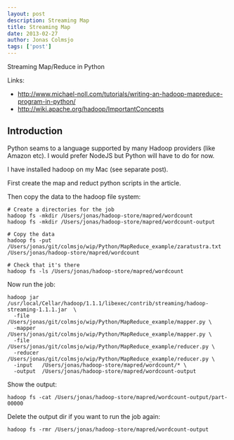 ```yaml
---
layout: post
description: Streaming Map
title: Streaming Map
date: 2013-02-27
author: Jonas Colmsjo
tags: ['post']
---
```


Streaming Map/Reduce in Python




Links:

 * http://www.michael-noll.com/tutorials/writing-an-hadoop-mapreduce-program-in-python/
 * http://wiki.apache.org/hadoop/ImportantConcepts


## Introduction

Python seams to a language supported by many Hadoop providers (like Amazon etc). I would prefer
NodeJS but Python will have to do for now.

I have installed hadoop on my Mac (see separate post).

First create the map and reduct python scripts in the article.

Then copy the data to the hadoop file system:

```
# Create a directories for the job
hadoop fs -mkdir /Users/jonas/hadoop-store/mapred/wordcount
hadoop fs -mkdir /Users/jonas/hadoop-store/mapred/wordcount-output

# Copy the data
hadoop fs -put /Users/jonas/git/colmsjo/wip/Python/MapReduce_example/zaratustra.txt /Users/jonas/hadoop-store/mapred/wordcount

# Check that it's there
hadoop fs -ls /Users/jonas/hadoop-store/mapred/wordcount
```

Now run the job:

```
hadoop jar /usr/local/Cellar/hadoop/1.1.1/libexec/contrib/streaming/hadoop-streaming-1.1.1.jar  \
  -file    /Users/jonas/git/colmsjo/wip/Python/MapReduce_example/mapper.py \
  -mapper  /Users/jonas/git/colmsjo/wip/Python/MapReduce_example/mapper.py \
  -file    /Users/jonas/git/colmsjo/wip/Python/MapReduce_example/reducer.py \
  -reducer /Users/jonas/git/colmsjo/wip/Python/MapReduce_example/reducer.py \
  -input   /Users/jonas/hadoop-store/mapred/wordcount/* \
  -output  /Users/jonas/hadoop-store/mapred/wordcount-output
```

Show the output:

```
hadoop fs -cat /Users/jonas/hadoop-store/mapred/wordcount-output/part-00000
```

Delete the output dir if you want to run the job again:

```
hadoop fs -rmr /Users/jonas/hadoop-store/mapred/wordcount-output
```

